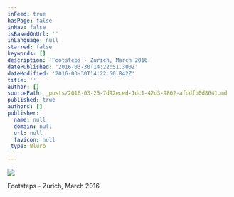 ```yaml
---
inFeed: true
hasPage: false
inNav: false
isBasedOnUrl: ''
inLanguage: null
starred: false
keywords: []
description: 'Footsteps - Zurich, March 2016'
datePublished: '2016-03-30T14:22:51.300Z'
dateModified: '2016-03-30T14:22:50.842Z'
title: ''
author: []
sourcePath: _posts/2016-03-25-7d92eced-1dc1-42d3-9862-afddfb0d8641.md
published: true
authors: []
publisher:
  name: null
  domain: null
  url: null
  favicon: null
_type: Blurb

---
```

![](https://s3-us-west-2.amazonaws.com/the-grid-img/p/bdb0336d50387c3d44c3606135e354e0f5c8ec67.jpg)

Footsteps - Zurich, March 2016